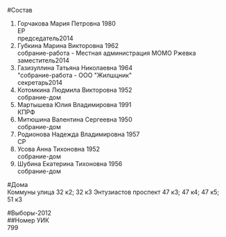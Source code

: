 #Состав  
1. Горчакова Мария Петровна 1980  
    ЕР  
    председатель2014  
2. Губкина Марина Викторовна 1962  
    собрание-работа - Местная администрация МОМО Ржевка  
    заместитель2014  
3. Газизуллина Татьяна Николаевна 1964  
    "собрание-работа - ООО "Жилшцник"  
    секретарь2014  
4. Котомкина Людмила Викторовна 1952  
    собрание-дом  
5. Мартышева Юлия Владимировна 1991  
    КПРФ  
6. Митюшина Валентина Сергеевна 1950  
    собрание-дом  
7. Родионова Надежда Владимировна 1957  
    СР  
8. Усова Анна Тихоновна 1952  
    собрание-дом  
9. Шубина Екатерина Тихоновна 1956  
    собрание-дом  
  
#Дома  
Коммуны улица 32 к2; 32 к3 Энтузиастов проспект 47 к3; 47 к4; 47 к5; 51 к3  
  
#Выборы-2012  
##Номер УИК  
799  
